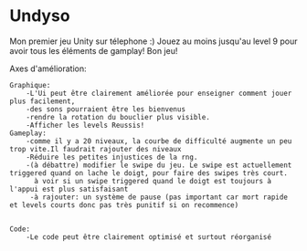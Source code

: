 # Undyso
Mon premier jeu Unity sur télephone :)
Jouez au moins jusqu'au level 9 pour avoir tous les éléments de gamplay!
Bon jeu!

Axes d'amélioration:


    Graphique:
        -L'Ui peut être clairement améliorée pour enseigner comment jouer plus facilement,
        -des sons pourraient être les bienvenus
        -rendre la rotation du bouclier plus visible.
        -Afficher les levels Reussis!
    Gameplay:
        -comme il y a 20 niveaux, la courbe de difficulté augmente un peu trop vite.Il faudrait rajouter des niveaux
        -Réduire les petites injustices de la rng.
        -(à débattre) modifier le swipe du jeu. Le swipe est actuellement triggered quand on lache le doigt, pour faire des swipes très court.
          à voir si un swipe triggered quand le doigt est toujours à l'appui est plus satisfaisant
         -à rajouter: un système de pause (pas important car mort rapide et levels courts donc pas très punitif si on recommence)
        
    
    Code:
        -Le code peut être clairement optimisé et surtout réorganisé
    




